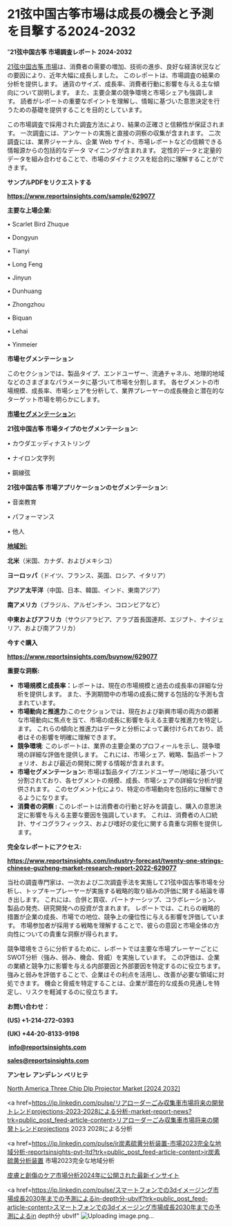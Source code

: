 # 21弦中国古筝市場は成長の機会と予測を目撃する2024-2032

"<strong>21弦中国古筝 市場調査レポート 2024-2032</strong>

<a href=https://www.reportsinsights.com/sample/629077>21弦中国古筝 市場</a>は、消費者の需要の増加、技術の進歩、良好な経済状況などの要因により、近年大幅に成長しました。 このレポートは、市場調査の結果の分析を提供します。 通貨のサイズ、成長率、消費者行動に影響を与える主な傾向について説明します。 また、主要企業の競争環境と市場シェアも強調します。 読者がレポートの重要なポイントを理解し、情報に基づいた意思決定を行うための基礎を提供することを目的としています。

この市場調査で採用された調査方法により、結果の正確さと信頼性が保証されます。 一次調査には、アンケートの実施と直接の洞察の収集が含まれます。 二次調査には、業界ジャーナル、企業 Web サイト、市場レポートなどの信頼できる情報源からの包括的なデータ マイニングが含まれます。 定性的データと定量的データを組み合わせることで、市場のダイナミクスを総合的に理解することができます。

<strong><b>サンプルPDFをリクエストする</b></strong>

<a href=https://www.reportsinsights.com/sample/629077><strong><u>https://www.reportsinsights.com/sample/629077</u></strong></a>

<strong>主要な上場企業:</strong>

• Scarlet Bird Zhuque

• Dongyun

• Tianyi

• Long Feng

• Jinyun

• Dunhuang

• Zhongzhou

• Biquan

• Lehai

• Yinmeier

<strong>市場セグメンテーション</strong>

このセクションでは、製品タイプ、エンドユーザー、流通チャネル、地理的地域などのさまざまなパラメータに基づいて市場を分割します。 各セグメントの市場規模、成長率、市場シェアを分析して、業界プレーヤーの成長機会と潜在的なターゲット市場を明らかにします。

<strong><u>市場セグメンテーション</u></strong><strong><u>:</u></strong>

<strong>21弦中国古筝 市場タイプのセグメンテーション:</strong>

• カウダエッディナストリング

• ナイロン文字列

• 鋼線弦

<strong>21弦中国古筝 市場アプリケーションのセグメンテーション:</strong>

• 音楽教育

• パフォーマンス

• 他人

<strong><u>地域別</u></strong><strong><u>:</u></strong>

<strong>北米</strong>（米国、カナダ、およびメキシコ）

<strong>ヨーロッパ</strong>（ドイツ、フランス、英国、ロシア、イタリア）

<strong>アジア太平洋</strong>（中国、日本、韓国、インド、東南アジア）

<strong>南アメリカ</strong>（ブラジル、アルゼンチン、コロンビアなど）

<strong>中東およびアフリカ</strong>（サウジアラビア、アラブ首長国連邦、エジプト、ナイジェリア、および南アフリカ）

<strong>今すぐ購入</strong>

<a href=https://www.reportsinsights.com/buynow/629077><strong><u>https://www.reportsinsights.com/buynow/629077</u></strong></a>

<strong>重要な洞察:</strong>
<ul>
  <li><strong>市場規模と成長率：</strong>レポートは、現在の市場規模と過去の成長率の詳細な分析を提供します。 また、予測期間中の市場の成長に関する包括的な予測も含まれています。</li>
  <li><strong>市場動向と推進力:</strong>このセクションでは、現在および新興市場の両方の顕著な市場動向に焦点を当て、市場の成長に影響を与える主要な推進力を特定します。 これらの傾向と推進力はデータと分析によって裏付けられており、読者はその影響を明確に理解できます。</li>
  <li><strong>競争環境</strong>: このレポートは、業界の主要企業のプロフィールを示し、競争環境の詳細な評価を提供します。 これには、市場シェア、戦略、製品ポートフォリオ、および最近の開発に関する情報が含まれます。</li>
  <li><strong>市場セグメンテーション: </strong>市場は製品タイプ/エンドユーザー/地域に基づいて分割されており、各セグメントの規模、成長、市場シェアの詳細な分析が提供されます。 このセグメント化により、特定の市場動向を包括的に理解できるようになります。</li>
  <li><strong>消費者の洞察 : </strong>このレポートは消費者の行動と好みを調査し、購入の意思決定に影響を与える主要な要因を強調しています。 これは、消費者の人口統計、サイコグラフィックス、および嗜好の変化に関する貴重な洞察を提供します。</li>
</ul>
<strong>完全なレポートにアクセス:</strong>

<a href=https://www.reportsinsights.com/industry-forecast/twenty-one-strings-chinese-guzheng-market-research-report-2022-629077><strong><u><b>https://www.reportsinsights.com/industry-forecast/twenty-one-strings-chinese-guzheng-market-research-report-2022-629077</b></u></strong></a>

当社の調査専門家は、一次および二次調査手法を実施して21弦中国古筝市場を分析し、トップキープレーヤーが実施する戦略的取り組みの評価に関する結論を導き出します。 これには、合併と買収、パートナーシップ、コラボレーション、製品の発売、研究開発への投資が含まれます。 レポートでは、これらの戦略的措置が企業の成長、市場での地位、競争上の優位性に与える影響を評価しています。 市場参加者が採用する戦略を理解することで、彼らの意図と市場全体の方向性についての貴重な洞察が得られます。

競争環境をさらに分析するために、レポートでは主要な市場プレーヤーごとにSWOT分析（強み、弱み、機会、脅威）を実施しています。 この評価は、企業の業績と競争力に影響を与える内部要因と外部要因を特定するのに役立ちます。 強みと弱みを評価することで、企業はその利点を活用し、改善が必要な領域に対処できます。 機会と脅威を特定することは、企業が潜在的な成長の見通しを特定し、リスクを軽減するのに役立ちます。

<strong>お問い合わせ：</strong>

<strong>(US) +1-214-272-0393</strong>

<strong>(UK) +44-20-8133-9198</strong>

<strong> </strong><a href=info@reportsinsights.com><strong><u>info@reportsinsights.com</u></strong></a>

<a href=sales@reportsinsights.com><strong><u>sales@reportsinsights.com</u></strong></a>

<strong>アンセレ アンデレン ベリヒテ</strong>

<a href=https://www.linkedin.com/pulse/north-america-three-chip-dlp-projector-market-w1dwf/>North America Three Chip Dlp Projector Market [2024 2032]</a>

<a href=https://jp.linkedin.com/pulse/リアローダーごみ収集車市場将来の開発トレンドprojections-2023-2028による分析-market-report-news?trk=public_post_feed-article-content>リアローダーごみ収集車市場将来の開発トレンドprojections 2023 2028による分析</a>

<a href=https://jp.linkedin.com/pulse/ir炭素硫黄分析装置-市場2023完全な地域分析-reportsinsights-pvt-ltd?trk=public_post_feed-article-content>ir炭素硫黄分析装置 市場2023完全な地域分析</a>

<a href=https://www.linkedin.com/pulse/皮膚と創傷のケア市場分析2024年に公開された最新インサイト-community-market-research-crsve/>皮膚と創傷のケア市場分析2024年に公開された最新インサイト</a>

<a href=https://jp.linkedin.com/pulse/スマートフォンでの3dイメージング市場成長2030年までの予測によるin-depth分-ubvlf?trk=public_post_feed-article-content>スマートフォンでの3dイメージング市場成長2030年までの予測によるin depth分 ubvlf</a>"
![Uploading image.png…]()

